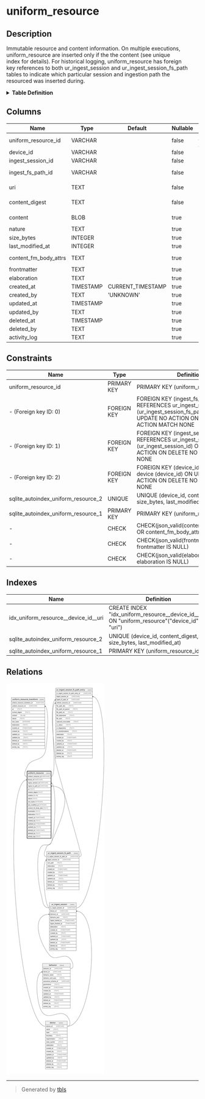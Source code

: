 # uniform_resource

## Description

Immutable resource and content information. On multiple executions,  
uniform_resource are inserted only if the the content (see unique  
index for details). For historical logging, uniform_resource has foreign  
key references to both ur_ingest_session and ur_ingest_session_fs_path  
tables to indicate which particular session and ingestion path the  
resourced was inserted during.

<details>
<summary><strong>Table Definition</strong></summary>

```sql
CREATE TABLE "uniform_resource" (
    "uniform_resource_id" VARCHAR PRIMARY KEY NOT NULL,
    "device_id" VARCHAR NOT NULL,
    "ingest_session_id" VARCHAR NOT NULL,
    "ingest_fs_path_id" VARCHAR NOT NULL,
    "uri" TEXT NOT NULL,
    "content_digest" TEXT NOT NULL,
    "content" BLOB,
    "nature" TEXT,
    "size_bytes" INTEGER,
    "last_modified_at" INTEGER,
    "content_fm_body_attrs" TEXT CHECK(json_valid(content_fm_body_attrs) OR content_fm_body_attrs IS NULL),
    "frontmatter" TEXT CHECK(json_valid(frontmatter) OR frontmatter IS NULL),
    "elaboration" TEXT CHECK(json_valid(elaboration) OR elaboration IS NULL),
    "created_at" TIMESTAMP DEFAULT CURRENT_TIMESTAMP,
    "created_by" TEXT DEFAULT 'UNKNOWN',
    "updated_at" TIMESTAMP,
    "updated_by" TEXT,
    "deleted_at" TIMESTAMP,
    "deleted_by" TEXT,
    "activity_log" TEXT,
    FOREIGN KEY("device_id") REFERENCES "device"("device_id"),
    FOREIGN KEY("ingest_session_id") REFERENCES "ur_ingest_session"("ur_ingest_session_id"),
    FOREIGN KEY("ingest_fs_path_id") REFERENCES "ur_ingest_session_fs_path"("ur_ingest_session_fs_path_id"),
    UNIQUE("device_id", "content_digest", "uri", "size_bytes", "last_modified_at")
)
```

</details>

## Columns

| Name                  | Type      | Default           | Nullable | Children                                                                                                                          | Parents                                                   | Comment                                                                                                |
| --------------------- | --------- | ----------------- | -------- | --------------------------------------------------------------------------------------------------------------------------------- | --------------------------------------------------------- | ------------------------------------------------------------------------------------------------------ |
| uniform_resource_id   | VARCHAR   |                   | false    | [uniform_resource_transform](uniform_resource_transform.md) [ur_ingest_session_fs_path_entry](ur_ingest_session_fs_path_entry.md) |                                                           | uniform_resource ULID primary key                                                                      |
| device_id             | VARCHAR   |                   | false    |                                                                                                                                   | [device](device.md)                                       | which device row introduced this resource                                                              |
| ingest_session_id     | VARCHAR   |                   | false    |                                                                                                                                   | [ur_ingest_session](ur_ingest_session.md)                 | which ur_ingest_session row introduced this resource                                                   |
| ingest_fs_path_id     | VARCHAR   |                   | false    |                                                                                                                                   | [ur_ingest_session_fs_path](ur_ingest_session_fs_path.md) | which ur_ingest_session_fs_path row introduced this resource                                           |
| uri                   | TEXT      |                   | false    |                                                                                                                                   |                                                           | the resource's URI (dependent on how it was acquired and on which device)                              |
| content_digest        | TEXT      |                   | false    |                                                                                                                                   |                                                           | '-' when no hash was computed (not NULL); content_digest for symlinks will be the same as their target |
| content               | BLOB      |                   | true     |                                                                                                                                   |                                                           | either NULL if no content was acquired or the actual blob/text of the content                          |
| nature                | TEXT      |                   | true     |                                                                                                                                   |                                                           | file extension or MIME                                                                                 |
| size_bytes            | INTEGER   |                   | true     |                                                                                                                                   |                                                           |                                                                                                        |
| last_modified_at      | INTEGER   |                   | true     |                                                                                                                                   |                                                           |                                                                                                        |
| content_fm_body_attrs | TEXT      |                   | true     |                                                                                                                                   |                                                           | each component of frontmatter-based content ({ frontMatter: '', body: '', attrs: {...} })              |
| frontmatter           | TEXT      |                   | true     |                                                                                                                                   |                                                           | meta data or other "frontmatter" in JSON format                                                        |
| elaboration           | TEXT      |                   | true     |                                                                                                                                   |                                                           | anything that doesn't fit in other columns (JSON)                                                      |
| created_at            | TIMESTAMP | CURRENT_TIMESTAMP | true     |                                                                                                                                   |                                                           |                                                                                                        |
| created_by            | TEXT      | 'UNKNOWN'         | true     |                                                                                                                                   |                                                           |                                                                                                        |
| updated_at            | TIMESTAMP |                   | true     |                                                                                                                                   |                                                           |                                                                                                        |
| updated_by            | TEXT      |                   | true     |                                                                                                                                   |                                                           |                                                                                                        |
| deleted_at            | TIMESTAMP |                   | true     |                                                                                                                                   |                                                           |                                                                                                        |
| deleted_by            | TEXT      |                   | true     |                                                                                                                                   |                                                           |                                                                                                        |
| activity_log          | TEXT      |                   | true     |                                                                                                                                   |                                                           | {"isSqlDomainZodDescrMeta":true,"isJsonSqlDomain":true}                                                |

## Constraints

| Name                                | Type        | Definition                                                                                                                                             |
| ----------------------------------- | ----------- | ------------------------------------------------------------------------------------------------------------------------------------------------------ |
| uniform_resource_id                 | PRIMARY KEY | PRIMARY KEY (uniform_resource_id)                                                                                                                      |
| - (Foreign key ID: 0)               | FOREIGN KEY | FOREIGN KEY (ingest_fs_path_id) REFERENCES ur_ingest_session_fs_path (ur_ingest_session_fs_path_id) ON UPDATE NO ACTION ON DELETE NO ACTION MATCH NONE |
| - (Foreign key ID: 1)               | FOREIGN KEY | FOREIGN KEY (ingest_session_id) REFERENCES ur_ingest_session (ur_ingest_session_id) ON UPDATE NO ACTION ON DELETE NO ACTION MATCH NONE                 |
| - (Foreign key ID: 2)               | FOREIGN KEY | FOREIGN KEY (device_id) REFERENCES device (device_id) ON UPDATE NO ACTION ON DELETE NO ACTION MATCH NONE                                               |
| sqlite_autoindex_uniform_resource_2 | UNIQUE      | UNIQUE (device_id, content_digest, uri, size_bytes, last_modified_at)                                                                                  |
| sqlite_autoindex_uniform_resource_1 | PRIMARY KEY | PRIMARY KEY (uniform_resource_id)                                                                                                                      |
| -                                   | CHECK       | CHECK(json_valid(content_fm_body_attrs) OR content_fm_body_attrs IS NULL)                                                                              |
| -                                   | CHECK       | CHECK(json_valid(frontmatter) OR frontmatter IS NULL)                                                                                                  |
| -                                   | CHECK       | CHECK(json_valid(elaboration) OR elaboration IS NULL)                                                                                                  |

## Indexes

| Name                                 | Definition                                                                                    |
| ------------------------------------ | --------------------------------------------------------------------------------------------- |
| idx_uniform_resource__device_id__uri | CREATE INDEX "idx_uniform_resource__device_id__uri" ON "uniform_resource"("device_id", "uri") |
| sqlite_autoindex_uniform_resource_2  | UNIQUE (device_id, content_digest, uri, size_bytes, last_modified_at)                         |
| sqlite_autoindex_uniform_resource_1  | PRIMARY KEY (uniform_resource_id)                                                             |

## Relations

![er](uniform_resource.svg)

---

> Generated by [tbls](https://github.com/k1LoW/tbls)
